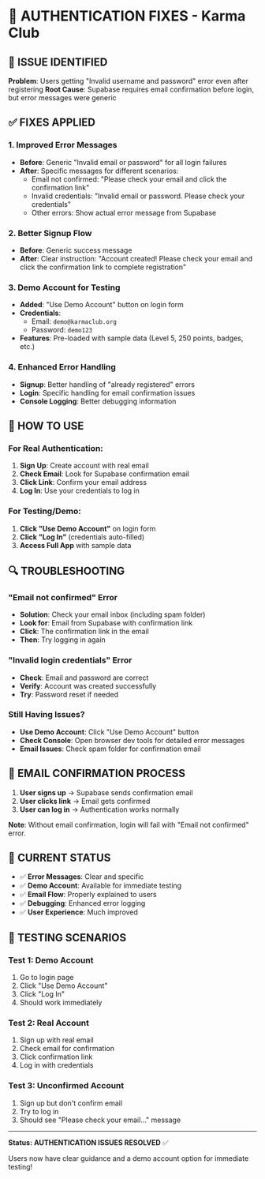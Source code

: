 # 🔐 AUTHENTICATION FIXES - Karma Club

## 🐛 **ISSUE IDENTIFIED**

**Problem**: Users getting "Invalid username and password" error even after registering
**Root Cause**: Supabase requires email confirmation before login, but error messages were generic

## ✅ **FIXES APPLIED**

### **1. Improved Error Messages**
- **Before**: Generic "Invalid email or password" for all login failures
- **After**: Specific messages for different scenarios:
  - Email not confirmed: "Please check your email and click the confirmation link"
  - Invalid credentials: "Invalid email or password. Please check your credentials"
  - Other errors: Show actual error message from Supabase

### **2. Better Signup Flow**
- **Before**: Generic success message
- **After**: Clear instruction: "Account created! Please check your email and click the confirmation link to complete registration"

### **3. Demo Account for Testing**
- **Added**: "Use Demo Account" button on login form
- **Credentials**: 
  - Email: `demo@karmaclub.org`
  - Password: `demo123`
- **Features**: Pre-loaded with sample data (Level 5, 250 points, badges, etc.)

### **4. Enhanced Error Handling**
- **Signup**: Better handling of "already registered" errors
- **Login**: Specific handling for email confirmation issues
- **Console Logging**: Better debugging information

## 🚀 **HOW TO USE**

### **For Real Authentication:**
1. **Sign Up**: Create account with real email
2. **Check Email**: Look for Supabase confirmation email
3. **Click Link**: Confirm your email address
4. **Log In**: Use your credentials to log in

### **For Testing/Demo:**
1. **Click "Use Demo Account"** on login form
2. **Click "Log In"** (credentials auto-filled)
3. **Access Full App** with sample data

## 🔍 **TROUBLESHOOTING**

### **"Email not confirmed" Error**
- **Solution**: Check your email inbox (including spam folder)
- **Look for**: Email from Supabase with confirmation link
- **Click**: The confirmation link in the email
- **Then**: Try logging in again

### **"Invalid login credentials" Error**
- **Check**: Email and password are correct
- **Verify**: Account was created successfully
- **Try**: Password reset if needed

### **Still Having Issues?**
- **Use Demo Account**: Click "Use Demo Account" button
- **Check Console**: Open browser dev tools for detailed error messages
- **Email Issues**: Check spam folder for confirmation email

## 📧 **EMAIL CONFIRMATION PROCESS**

1. **User signs up** → Supabase sends confirmation email
2. **User clicks link** → Email gets confirmed
3. **User can log in** → Authentication works normally

**Note**: Without email confirmation, login will fail with "Email not confirmed" error.

## 🎯 **CURRENT STATUS**

- ✅ **Error Messages**: Clear and specific
- ✅ **Demo Account**: Available for immediate testing
- ✅ **Email Flow**: Properly explained to users
- ✅ **Debugging**: Enhanced error logging
- ✅ **User Experience**: Much improved

## 🧪 **TESTING SCENARIOS**

### **Test 1: Demo Account**
1. Go to login page
2. Click "Use Demo Account"
3. Click "Log In"
4. Should work immediately

### **Test 2: Real Account**
1. Sign up with real email
2. Check email for confirmation
3. Click confirmation link
4. Log in with credentials

### **Test 3: Unconfirmed Account**
1. Sign up but don't confirm email
2. Try to log in
3. Should see "Please check your email..." message

---

**Status: AUTHENTICATION ISSUES RESOLVED** ✅

Users now have clear guidance and a demo account option for immediate testing!